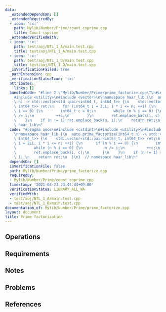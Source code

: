 ```yaml
---
data:
  _extendedDependsOn: []
  _extendedRequiredBy:
  - icon: ':x:'
    path: Mylib/Number/Prime/count_coprime.cpp
    title: Count coprime
  _extendedVerifiedWith:
  - icon: ':x:'
    path: test/aoj/NTL_1_A/main.test.cpp
    title: test/aoj/NTL_1_A/main.test.cpp
  - icon: ':x:'
    path: test/aoj/NTL_1_D/main.test.cpp
    title: test/aoj/NTL_1_D/main.test.cpp
  _isVerificationFailed: true
  _pathExtension: cpp
  _verificationStatusIcon: ':x:'
  attributes:
    links: []
  bundledCode: "#line 2 \"Mylib/Number/Prime/prime_factorize.cpp\"\n#include <cstdint>\n\
    #include <utility>\n#include <vector>\n\nnamespace haar_lib {\n  auto prime_factorize(int64_t\
    \ n) -> std::vector<std::pair<int64_t, int64_t>> {\n    std::vector<std::pair<int64_t,\
    \ int64_t>> ret;\n    for (int64_t i = 2LL; i * i <= n; ++i) {\n      if (n %\
    \ i == 0) {\n        int64_t c = 0;\n        while (n % i == 0) {\n          n\
    \ /= i;\n          ++c;\n        }\n        ret.emplace_back(i, c);\n      }\n\
    \    }\n    if (n != 1) ret.emplace_back(n, 1);\n    return ret;\n  }\n}  // namespace\
    \ haar_lib\n"
  code: "#pragma once\n#include <cstdint>\n#include <utility>\n#include <vector>\n\
    \nnamespace haar_lib {\n  auto prime_factorize(int64_t n) -> std::vector<std::pair<int64_t,\
    \ int64_t>> {\n    std::vector<std::pair<int64_t, int64_t>> ret;\n    for (int64_t\
    \ i = 2LL; i * i <= n; ++i) {\n      if (n % i == 0) {\n        int64_t c = 0;\n\
    \        while (n % i == 0) {\n          n /= i;\n          ++c;\n        }\n\
    \        ret.emplace_back(i, c);\n      }\n    }\n    if (n != 1) ret.emplace_back(n,\
    \ 1);\n    return ret;\n  }\n}  // namespace haar_lib\n"
  dependsOn: []
  isVerificationFile: false
  path: Mylib/Number/Prime/prime_factorize.cpp
  requiredBy:
  - Mylib/Number/Prime/count_coprime.cpp
  timestamp: '2021-04-23 23:44:44+09:00'
  verificationStatus: LIBRARY_ALL_WA
  verifiedWith:
  - test/aoj/NTL_1_A/main.test.cpp
  - test/aoj/NTL_1_D/main.test.cpp
documentation_of: Mylib/Number/Prime/prime_factorize.cpp
layout: document
title: Prime factorization
---
```


## Operations

## Requirements

## Notes

## Problems

## References
